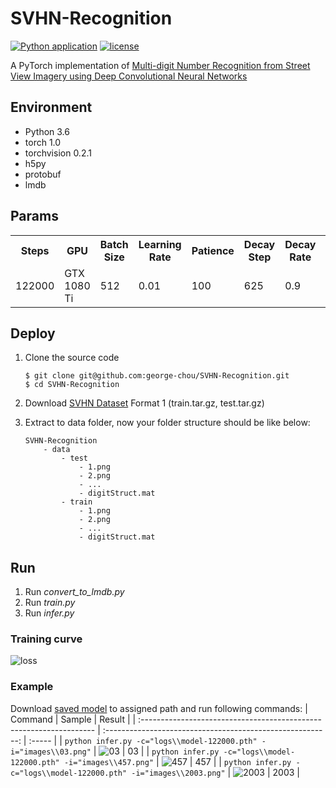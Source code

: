 # SVHN-Recognition

[![Python application](https://github.com/george-chou/SVHN-Recognition/actions/workflows/python-app.yml/badge.svg?branch=main)](https://github.com/george-chou/SVHN-Recognition/actions/workflows/python-app.yml)
[![license](https://img.shields.io/github/license/george-chou/SVHN-Recognition.svg)](https://github.com/george-chou/SVHN-Recognition/blob/master/LICENSE)

A PyTorch implementation of [Multi-digit Number Recognition from Street View Imagery using Deep Convolutional Neural Networks](http://arxiv.org/pdf/1312.6082.pdf)

## Environment
* Python 3.6
* torch 1.0
* torchvision 0.2.1
* h5py
* protobuf
* lmdb

## Params
<table>
    <tr>
        <th>Steps</th>
        <th>GPU</th>
        <th>Batch Size</th>
        <th>Learning Rate</th>
        <th>Patience</th>
        <th>Decay Step</th>
        <th>Decay Rate</th>
        <th>Accuracy</th>
    </tr>
    <tr>
        <td>122000</td>
        <td>GTX 1080 Ti</td>
        <td>512</td>
        <td>0.01</td>
        <td>100</td>
        <td>625</td>
        <td>0.9</td>
        <td>89.21%</td>
    </tr>
</table>

## Deploy
1. Clone the source code

    ```
    $ git clone git@github.com:george-chou/SVHN-Recognition.git
    $ cd SVHN-Recognition
    ```
2. Download [SVHN Dataset](http://ufldl.stanford.edu/housenumbers) Format 1 (train.tar.gz, test.tar.gz)
3. Extract to data folder, now your folder structure should be like below:
    ```
    SVHN-Recognition
        - data
            - test
                - 1.png 
                - 2.png
                - ...
                - digitStruct.mat
            - train
                - 1.png 
                - 2.png
                - ...
                - digitStruct.mat
    ```

## Run
1. Run *convert_to_lmdb.py*
2. Run *train.py*
3. Run *infer.py*

### Training curve
![loss](https://user-images.githubusercontent.com/20459298/233124972-36c30185-e3dc-48b8-b8a4-bc5767e6b507.png)

### Example
Download [saved model](https://github.com/george-chou/SVHN-Recognition/releases/download/122000/logs.7z) to assigned path and run following commands:
| Command                                                             |                           Sample                           | Result |
| :------------------------------------------------------------------ | :--------------------------------------------------------: | :----- |
| `python infer.py -c="logs\\model-122000.pth" -i="images\\03.png"`   |  ![03](https://user-images.githubusercontent.com/20459298/233124799-5d6d074e-aec1-4a1a-937d-1a031a329b37.png)  | 03     |
| `python infer.py -c="logs\\model-122000.pth" -i="images\\457.png"`  | ![457](https://user-images.githubusercontent.com/20459298/233124853-8ec2d26d-eac7-48b6-84dc-7fdd099b9757.png)  | 457    |
| `python infer.py -c="logs\\model-122000.pth" -i="images\\2003.png"` | ![2003](https://user-images.githubusercontent.com/20459298/233124905-af032c12-f949-4ca7-9132-443f5b3deb59.png) | 2003   |
